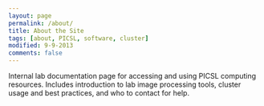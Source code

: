 ```yaml
---
layout: page
permalink: /about/
title: About the Site
tags: [about, PICSL, software, cluster]
modified: 9-9-2013
comments: false
---
```


Internal lab documentation page for accessing and using PICSL computing resources.  Includes introduction to lab image processing tools, cluster usage and best practices, and who to contact for help. 


